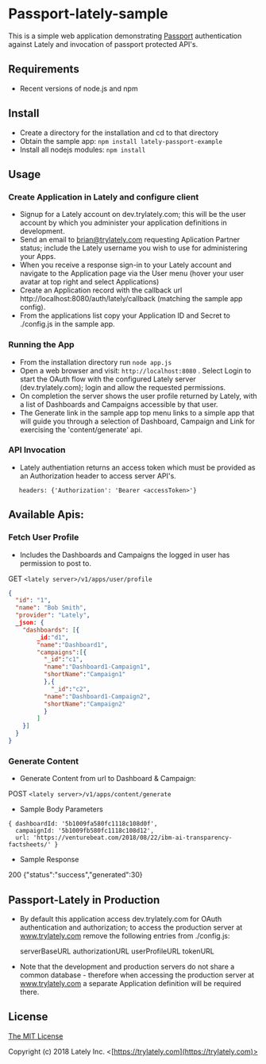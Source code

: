 # Passport-lately-sample

This is a simple web application demonstrating [Passport](https://github.com/jaredhanson/passport) authentication against Lately and invocation of passport protected API's.  

## Requirements

* Recent versions of node.js and npm

## Install

* Create a directory for the installation and cd to that directory
* Obtain the sample app: `npm install lately-passport-example`
* Install all nodejs modules: `npm install` 

## Usage

### Create Application in Lately and configure client

* Signup for a Lately account on dev.trylately.com; this will be the user account by which you administer your application definitions in development. 
* Send an email to brian@trylately.com requesting Aplication Partner status; include the Lately username you wish to use for administering your Apps.
* When you receive a response sign-in to your Lately account and navigate to the Application page via the User menu (hover your user avatar at top right and select Applications)
* Create an Application record with the callback url http://localhost:8080/auth/lately/callback (matching the sample app config).
* From the applications list copy your Application ID and Secret to ./config.js in the sample app.

### Running the App

* From the installation directory run `node app.js`
* Open a web browser and visit: `http://localhost:8080` . Select Login to start the OAuth flow with the configured Lately server (dev.trylately.com); login and allow the requested permissions. 
* On completion the server shows the user profile returned by Lately, with a list of Dashboards and Campaigns accessible by that user. 
* The Generate link in the sample app top menu links to a simple app that will guide you through a selection of Dashboard, Campaign and Link for exercising the 'content/generate' api. 

### API Invocation

* Lately authentiation returns an access token which must be provided as an Authorization header to access server API's.

```
   headers: {'Authorization': 'Bearer <accessToken>'}
``` 

## Available Apis:

### Fetch User Profile

* Includes the Dashboards and Campaigns the logged in user has permission to post to. 

GET `<lately server>/v1/apps/user/profile`

```json
{
  "id": "1",
  "name": "Bob Smith",
  "provider": "Lately",  
  _json: {
    "dashboards": [{
    	_id:"d1",
    	"name":"Dashboard1",
    	"campaigns":[{
  	  	  "_id":"c1",
  	  	  "name":"Dashboard1-Campaign1",
  	  	  "shortName":"Campaign1"
    	  },{
    	  	"_id":"c2",
  	  	  "name":"Dashboard1-Campaign2",
  	  	  "shortName":"Campaign2"
    	  }
    	]
    }]
  }
}
```

### Generate Content

* Generate Content from url to Dashboard & Campaign:

POST `<lately server>/v1/apps/content/generate`

* Sample Body Parameters 

```
{ dashboardId: '5b1009fa580fc1118c108d0f',
  campaignId: '5b1009fb580fc1118c108d12',
  url: 'https://venturebeat.com/2018/08/22/ibm-ai-transparency-factsheets/' }
```

* Sample Response

 200 {"status":"success","generated":30}

## Passport-Lately in Production 

* By default this application access dev.trylately.com for OAuth authentication and authorization; to access the production server at www.trylately.com remove the following entries from ./config.js: 

  serverBaseURL
  authorizationURL
  userProfileURL
  tokenURL

* Note that the development and production servers do not share a common database - therefore when accessing the production server at www.trylately.com a separate Application definition will be required there.


## License

[The MIT License](http://opensource.org/licenses/MIT)

Copyright (c) 2018 Lately Inc. <[https://trylately.com](https://trylately.com)>


